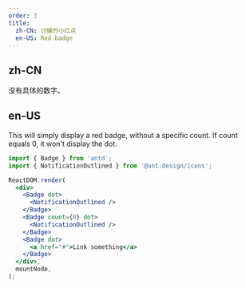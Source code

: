 ```yaml
---
order: 3
title:
  zh-CN: 讨嫌的小红点
  en-US: Red badge
---
```


## zh-CN

没有具体的数字。

## en-US

This will simply display a red badge, without a specific count. If count equals 0, it won't display the dot.

```jsx
import { Badge } from 'antd';
import { NotificationOutlined } from '@ant-design/icons';

ReactDOM.render(
  <div>
    <Badge dot>
      <NotificationOutlined />
    </Badge>
    <Badge count={0} dot>
      <NotificationOutlined />
    </Badge>
    <Badge dot>
      <a href="#">Link something</a>
    </Badge>
  </div>,
  mountNode,
);
```

<style>
.anticon-notification {
  width: 16px;
  height: 16px;
  line-height: 16px;
  font-size: 16px;
}
</style>
